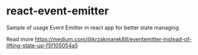 # react-event-emitter
Sample of usage Event Emitter in react app for better state managing

Read more https://medium.com/@krzakmarek88/eventemitter-instead-of-lifting-state-up-f5f105054a5